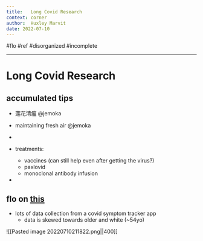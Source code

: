 ```yaml
---
title:   Long Covid Research
context: corner
author:  Huxley Marvit
date: 2022-07-10
---
```


#flo #ref
#disorganized #incomplete

***


# Long Covid Research

## accumulated tips
-  莲花清瘟 @jemoka
- maintaining fresh air @jemoka 
- 

- treatments:
	- vaccines (can still help even after getting the virus?)
	- paxlovid
	- monoclonal antibody infusion
- 

## flo on [this](https://www.youtube.com/watch?v=AXY6QUdMSIY)

- lots of data collection from a covid symptom tracker app
	- data is skewed towards older and white (~54yo)

![[Pasted image 20220710211822.png||400]]
















































